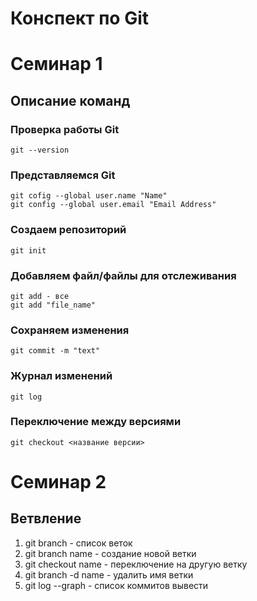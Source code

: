# Конспект по Git

# Семинар 1

## Описание команд

### Проверка работы Git
    git --version

### Представляемся Git
    git cofig --global user.name "Name"
    git config --global user.email "Email Address"

### Создаем репозиторий
    git init

### Добавляем файл/файлы для отслеживания
    git add - все
    git add "file_name"

### Сохраняем изменения
    git commit -m "text"

### Журнал изменений
    git log

### Переключение между версиями
    git checkout <название версии>

# Семинар 2

## Ветвление

1. git branch - список веток
2. git branch name - создание новой ветки
3. git checkout name - переключение на другую ветку
5. git branch -d name - удалить имя ветки
6. git log --graph - список коммитов вывести